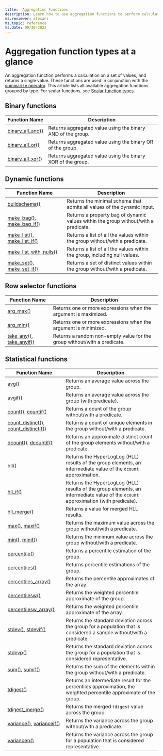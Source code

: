 ```yaml
---
title:  Aggregation Functions 
description: Learn how to use aggregation functions to perform calculations on a set of values and return a single value.
ms.reviewer: alexans
ms.topic: reference
ms.date: 09/20/2022
---
```


# Aggregation function types at a glance

An aggregation function performs a calculation on a set of values, and returns a single value. These functions are used in conjunction with the [summarize operator](summarize-operator.md). This article lists all available aggregation functions grouped by type. For scalar functions, see [Scalar function types](scalar-functions.md).

## Binary functions

| Function Name | Description |
|--|--|
| [binary_all_and()](binary-all-and-aggregation-function.md) | Returns aggregated value using the binary AND of the group. |
| [binary_all_or()](binary-all-or-aggregation-function.md) | Returns aggregated value using the binary OR of the group. |
| [binary_all_xor()](binary-all-xor-aggregation-function.md) | Returns aggregated value using the binary XOR of the group. |

## Dynamic functions

| Function Name | Description |
|--|--|
| [buildschema()](buildschema-aggregation-function.md) | Returns the minimal schema that admits all values of the dynamic input. |
| [make_bag()](make-bag-aggregation-function.md), [make_bag_if()](make-bag-if-aggregation-function.md) | Returns a property bag of dynamic values within the group without/with a predicate. |
| [make_list()](make-list-aggregation-function.md), [make_list_if()](make-list-if-aggregation-function.md) | Returns a list of all the values within the group without/with a predicate. |
| [make_list_with_nulls()](make-list-with-nulls-aggregation-function.md) | Returns a list of all the values within the group, including null values. |
| [make_set()](make-set-aggregation-function.md), [make_set_if()](make-set-if-aggregation-function.md) | Returns a set of distinct values within the group without/with a predicate. |

## Row selector functions

| Function Name | Description |
|--|--|
| [arg_max()](arg-max-aggregation-function.md) | Returns one or more expressions when the argument is maximized. |
| [arg_min()](arg-min-aggregation-function.md) | Returns one or more expressions when the argument is minimized. |
| [take_any()](take-any-aggregation-function.md), [take_anyif()](take-anyif-aggregation-function.md) | Returns a random non-empty value for the group without/with a predicate. |

## Statistical functions

| Function Name | Description |
|--|--|
| [avg()](avg-aggfunction.md) | Returns an average value across the group. |
| [avgif()](avgif-aggfunction.md) | Returns an average value across the group (with predicate). |
| [count()](count-aggregation-function.md), [countif()](countif-aggregation-function.md) | Returns a count of the group without/with a predicate. |
| [count_distinct()](count-distinct-aggregation-function.md), [count_distinctif()](count-distinctif-aggregation-function.md) | Returns a count of unique elements in the group without/with a predicate. |
| [dcount()](dcount-aggfunction.md), [dcountif()](dcountif-aggregation-function.md) | Returns an approximate distinct count of the group elements without/with a predicate. |
| [hll()](hll-aggregation-function.md) | Returns the HyperLogLog (HLL) results of the group elements, an intermediate value of the `dcount` approximation. |
| [hll_if()](hll-if-aggregation-function.md) | Returns the HyperLogLog (HLL) results of the group elements, an intermediate value of the `dcount` approximation (with predicate). |
| [hll_merge()](hll-merge-aggregation-function.md) | Returns a value for merged HLL results. |
| [max()](max-aggregation-function.md), [maxif()](maxif-aggregation-function.md) | Returns the maximum value across the group without/with a predicate. |
| [min()](min-aggregation-function.md), [minif()](minif-aggregation-function.md) | Returns the minimum value across the group without/with a predicate. |
| [percentile()](percentiles-aggregation-function.md) | Returns a percentile estimation of the group. |
| [percentiles()](percentiles-aggregation-function.md) | Returns percentile estimations of the group. |
| [percentiles_array()](percentiles-aggregation-function.md) | Returns the percentile approximates of the array. |
| [percentilesw()](percentiles-aggregation-function.md) | Returns the weighted percentile approximate of the group. |
| [percentilesw_array()](percentiles-aggregation-function.md) | Returns the weighted percentile approximate of the array. |
| [stdev()](stdev-aggregation-function.md), [stdevif()](stdevif-aggregation-function.md) | Returns the standard deviation across the group for a population that is considered a sample without/with a predicate. |
| [stdevp()](stdevp-aggregation-function.md) | Returns the standard deviation across the group for a population that is considered representative. |
| [sum()](sum-aggregation-function.md), [sumif()](sumif-aggregation-function.md) | Returns the sum of the elements within the group without/with a predicate. |
| [tdigest()](tdigest-aggregation-function.md) | Returns an intermediate result for the percentiles approximation, the weighted percentile approximate of the group. |
| [tdigest_merge()](tdigest-merge-aggregation-function.md) | Returns the merged `tdigest` value across the group. |
| [variance()](variance-aggregation-function.md), [varianceif()](varianceif-aggregation-function.md) | Returns the variance across the group without/with a predicate. |
| [variancep()](variancep-aggregation-function.md) | Returns the variance across the group for a population that is considered representative. |
